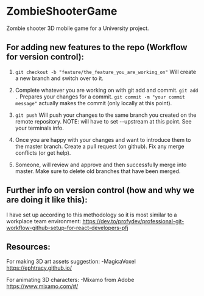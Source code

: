 # ZombieShooterGame
Zombie shooter 3D mobile game for a University project.

## For adding new features to the repo (Workflow for version control):

1) ```git checkout -b "feature/the_feature_you_are_working_on"```
Will create a new branch and switch over to it. 

2) Complete whatever you are working on with git add and commit. 
```git add .``` Prepares your changes for a commit.
```git commit -m "your commit message"``` actually makes the commit (only locally at this point).

3) ```git push``` Will push your changes to the same branch you created on the remote repository. NOTE: will have to set --upstream at this point. See your terminals info.

4) Once you are happy with your changes and want to introduce them to the master branch. Create a pull request (on github). Fix any merge conflicts (or get help).

5) Someone, will review and approve and then successfully merge into master. Make sure to delete old branches that have been merged.

## Further info on version control (how and why we are doing it like this):
I have set up according to this methodology so it is most similar to a workplace team environment: https://dev.to/profydev/professional-git-workflow-github-setup-for-react-developers-pfj

## Resources:

For making 3D art assets suggestion:
-MagicaVoxel https://ephtracy.github.io/

For animating 3D characters:
-Mixamo from Adobe https://www.mixamo.com/#/

